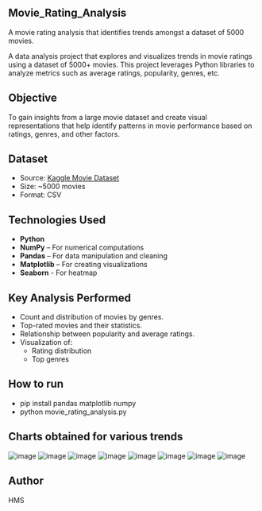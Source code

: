 ## Movie_Rating_Analysis
A movie rating analysis that identifies trends amongst a dataset of 5000 movies. 

A data analysis project that explores and visualizes trends in movie ratings using a dataset of 5000+ movies. 
This project leverages Python libraries to analyze metrics such as average ratings, popularity, genres, etc.

## Objective

To gain insights from a large movie dataset and create visual representations that help identify patterns in movie performance based on ratings, genres, and other factors.

## Dataset

- Source: [Kaggle Movie Dataset](https://www.kaggle.com/datasets/tmdb/tmdb-movie-metadata/data) 
- Size: ~5000 movies
- Format: CSV

## Technologies Used

- **Python**
- **NumPy** – For numerical computations
- **Pandas** – For data manipulation and cleaning
- **Matplotlib** – For creating visualizations
- **Seaborn** - For heatmap 

## Key Analysis Performed

- Count and distribution of movies by genres.
- Top-rated movies and their statistics.
- Relationship between popularity and average ratings.
- Visualization of:
  - Rating distribution
  - Top genres

## How to run
- pip install pandas matplotlib numpy
- python movie_rating_analysis.py

## Charts obtained for various trends
![image](https://github.com/user-attachments/assets/171144b1-65c3-4023-ab5b-4d967f23e184)
![image](https://github.com/user-attachments/assets/2a4c8208-21b8-42d7-b280-08570eca7e01)
![image](https://github.com/user-attachments/assets/133139ab-18b4-47d3-8135-d1fe4c11325e)
![image](https://github.com/user-attachments/assets/0097f1b5-a352-48e7-9510-7802546b6a75)
![image](https://github.com/user-attachments/assets/147ce776-ce9a-4367-ae31-7f5580dad003)
![image](https://github.com/user-attachments/assets/8b2b3ae8-6c19-42f1-baed-8f071effcf7f)
![image](https://github.com/user-attachments/assets/538af9c3-dd12-4fb4-afc7-b3cc4d5e6845)
![image](https://github.com/user-attachments/assets/fb45a262-e3d6-4613-bea2-327f2a777773)

## Author 
HMS

